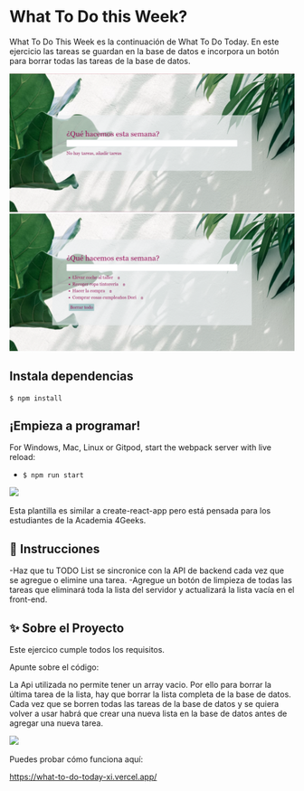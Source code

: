 # What To Do this Week?

What To Do This Week es la continuación de What To Do Today. En este ejercicio las tareas se guardan en la base de datos e incorpora un botón para borrar todas las tareas de la base de datos.


<img src="src/img/wtdtw.png">
<img src="src/img/wtdtw-tasks.png">

## Instala dependencias

```
$ npm install
```

## ¡Empieza a programar!

For Windows, Mac, Linux or Gitpod, start the webpack server with live reload:
- `$ npm run start`
<p>
  <a href="https://gitpod.io#https://github.com/4GeeksAcademy/react-hello.git"><img src="https://raw.githubusercontent.com/4GeeksAcademy/react-hello/master/open-in-gitpod.svg?sanitize=true" />
  </a>
</p>
Esta plantilla es similar a create-react-app pero está pensada para los estudiantes de la Academia 4Geeks.

## 📝 Instrucciones

-Haz que tu TODO List se sincronice con la API de backend cada vez que se agregue o elimine una tarea.
-Agregue un botón de limpieza de todas las tareas que eliminará toda la lista del servidor y actualizará la lista vacía en el front-end.

## ✨ Sobre el Proyecto

Este ejercico cumple todos los requisitos. 

Apunte sobre el código:

La Api utilizada no permite tener un array vacio. Por ello para borrar la última tarea de la lista, hay que borrar la lista completa de la base de datos. Cada vez que se borren todas las tareas de la base de datos y se quiera volver a usar habrá que crear una nueva lista en la base de datos antes de agregar una nueva tarea.

<img src="src/img/wtdt-responsive.png">

Puedes probar cómo funciona aquí:

https://what-to-do-today-xi.vercel.app/
